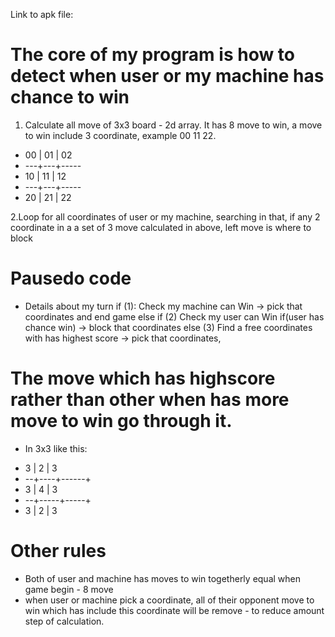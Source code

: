  Link to apk file: 

# The core of my program is how to detect when user or my machine has chance to win
1. Calculate all move of 3x3 board - 2d array. It has 8 move to win, a move to win include 3 coordinate, example 00 11 22.
 *   00 | 01 | 02
 *  ---+---+-----
 *   10 | 11 | 12
 *  ---+---+-----
 *   20 | 21 | 22

2.Loop for all coordinates of user or my machine, searching in that, if any 2 coordinate in a a set of 3 move calculated in above, left move is where to block   


# Pausedo code 
- Details about my turn 
if (1): Check my machine can Win -> pick that coordinates and end game
else if (2) Check my user can Win if(user has chance win) -> block that coordinates 
else (3) Find a free coordinates with has highest score -> pick that coordinates, 

# The move which has highscore rather than other when has more move to win go through it.
- In 3x3 like this:
 *    3 |  2 |  3
 *  --+----+------+
 *    3 |  4 |  3
 *  --+-----+-----+
 *    3 |  2 |  3


# Other rules
- Both of user and machine has moves to win togetherly equal when game begin - 8 move
- when user or machine pick a coordinate, all of their opponent move to win which has include this coordinate will be remove - to reduce amount step of calculation.
    

